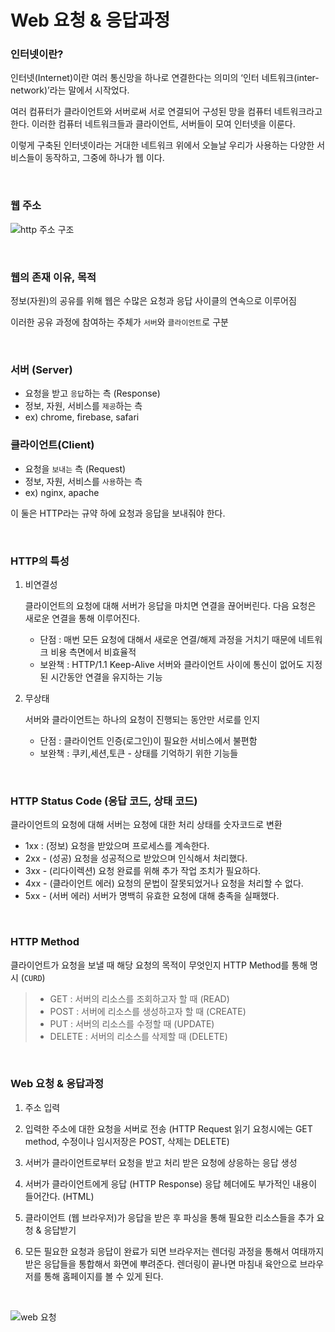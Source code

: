 # Web 요청 & 응답과정

### 인터넷이란?
인터넷(Internet)이란 여러 통신망을 하나로 연결한다는 의미의 ‘인터 네트워크(inter-network)’라는 말에서 시작었다.

여러 컴퓨터가 클라이언트와 서버로써 서로 연결되어 구성된 망을 컴퓨터 네트워크라고 한다. 이러한 컴퓨터 네트워크들과 클라이언트, 서버들이 모여 인터넷을 이룬다.

이렇게 구축된 인터넷이라는 거대한 네트워크 위에서 오늘날 우리가 사용하는 다양한 서비스들이 동작하고, 그중에 하나가 웹 이다.

<br>

### 웹 주소 
![http 주소 구조](https://user-images.githubusercontent.com/59171154/134789240-ad392b12-31f7-42f8-b103-3efb01cc93aa.PNG)


<br>

### 웹의 존재 이유, 목적
정보(자원)의 공유를 위해
웹은 수많은 요청과 응답 사이클의 연속으로 이루어짐

이러한 공유 과정에 참여하는 주체가 `서버`와 `클라이언트`로 구분

<br>

### 서버 (Server)
- 요청을 받고 `응답`하는 측 (Response)
- 정보, 자원, 서비스를 `제공`하는 측
- ex) chrome, firebase, safari


### 클라이언트(Client) 
- 요청을 `보내는` 측 (Request)
- 정보, 자원, 서비스를 `사용`하는 측
- ex) nginx, apache

이 둘은 HTTP라는 규약 하에 요청과 응답을 보내줘야 한다.

<br>

### HTTP의 특성
1. 비연결성

    클라이언트의 요청에 대해 서버가 응답을 마치면 연결을 끊어버린다. 다음 요청은 새로운 연결을 통해 이루어진다.
    
    - 단점 : 매번 모든 요청에 대해서 새로운 연결/해제 과정을 거치기 때문에 네트워크 비용 측면에서 비효율적
    - 보완책 : HTTP/1.1 Keep-Alive 서버와 클라이언트 사이에 통신이 없어도 지정된 시간동안 연결을 유지하는 기능
   
2. 무상태
   
   서버와 클라이언트는 하나의 요청이 진행되는 동안만 서로를 인지
   
   - 단점 : 클라이언트 인증(로그인)이 필요한 서비스에서 불편함 
   - 보완책 : 쿠키,세션,토큰 - 상태를 기억하기 위한 기능들

<br>

### HTTP Status Code (응답 코드, 상태 코드)
클라이언트의 요청에 대해 서버는 요청에 대한 처리 상태를 숫자코드로 변환
- 1xx : (정보) 요청을 받았으며 프로세스를 계속한다.
- 2xx - (성공) 요청을 성공적으로 받았으며 인식해서 처리했다.
- 3xx - (리다이렉션) 요청 완료를 위해 추가 작업 조치가 필요하다.
- 4xx - (클라이언트 에러) 요청의 문법이 잘못되었거나 요청을 처리할 수 없다.
- 5xx - (서버 에러) 서버가 명백히 유효한 요청에 대해 충족을 실패했다.

<br>

### HTTP Method
클라이언트가 요청을 보낼 때 해당 요청의 목적이 무엇인지 HTTP Method를 통해 명시 (`CURD`)
> - GET : 서버의 리소스를 조회하고자 할 때 (READ)
>- POST : 서버에 리소스를 생성하고자 할 때 (CREATE)
>- PUT : 서버의 리소스를 수정할 때 (UPDATE)
>- DELETE : 서버의 리소스를 삭제할 때 (DELETE)

<br>

### Web 요청 & 응답과정
1. 주소 입력
2. 입력한 주소에 대한 요청을 서버로 전송 (HTTP Request
   읽기 요청시에는 GET method, 수정이나 임시저장은 POST, 삭제는 DELETE)
3. 서버가 클라이언트로부터 요청을 받고 처리
   받은 요청에 상응하는 응답 생성
4. 서버가 클라이언트에게 응답 (HTTP Response)
   응답 헤더에도 부가적인 내용이 들어간다. (HTML)
   
5. 클라이언트 (웹 브라우저)가 응답을 받은 후 파싱을 통해 필요한 리소스들을 추가 요청 & 응답받기
6. 모든 필요한 요청과 응답이 완료가 되면 브라우저는 렌더링 과정을 통해서 여태까지 받은 응답들을 통합해서 화면에 뿌려준다. 렌더링이 끝나면 마침내 육안으로 브라우저를 통해 홈페이지를 볼 수 있게 된다.

<br>

![web 요청](https://user-images.githubusercontent.com/59171154/134789234-a22fc871-4fd1-4f21-8d3f-526a7b779fae.PNG)

   
